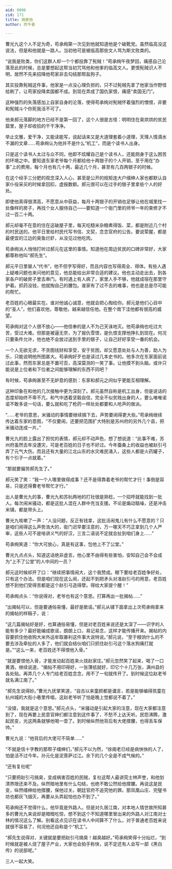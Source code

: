 ```yaml
---
aid: 0006
zid: 171
title: 搞臭他
author: 吹牛者

---
```




  曹光九这个人不足为奇，苟承绚第一次见到他就知道他是个破靴党。虽然临高没这说法，但是和他就是一路人。当初他可是被临高那些文人骂为斯文败类的。

  “说我是败类，你们这群人却一个个都投靠了髡贼！”苟承绚午夜梦回，痛感自己沦落至此的时候，总是要想起这帮当初咒骂他和他爹的临高文人。更恨髡贼识人不明，居然不先来招降他苟家非去勾结那帮盐狗子。

  其实投靠髡贼这件事，他家是一点没心理负担的，只不过髡贼先拿了他家当作野怪给刷了，让苟家投降卖国都不成。到现在弄成了国仇家恨，痛感“卖国无门”。

  这种强烈的失落感加上自家自身的沦落，使得苟承绚对髡贼怀着强烈的憎恨，非要和髡贼斗个你死我活不可了。

  他来郝元落脚的地方已经不是第一回了，这个人很是古怪：明明住在臭烘烘的贫民窟里，屋子却收拾的干干净净。

  举止文雅，爱干净，又能读能写，说起话来又是大道理套着小道理，天理人情滴水不漏的文章……苟承绚认为他并不是什么“机工”，而是个读书人出身。

  只是这个读书人太过与众不同，他即不炫耀自己是个读书人，还能厕身于这么困苦的环境之中。要知道东家老爷每个月都给他十两银子的个人开销，至于用在“办事”上的费用，每个月也有几十两，最近几个月，甚至有几百两银子的时候。

  在这个经手三分肥的观念深入人心，甚至是公开的规矩连大户缙绅人家也都默认自家仆役采买的时候拿回扣，虚报数额。郝元很可以在过手的银子里拿些个人的好处。

  即使他真得很清高，不愿意从中获益，每月十两银子的开销也足够让他在城里找一处像样的房子，再找个女人服侍自己——要知道一个衙门里的师爷一年的束修才不过一百二十两。

  郝元却毫不在意的住在这破屋子里，每天吃糙米杂粮煮得饭、菜，都是附近几个村的村民送的。他平日里给村民代写书信、文契，念念官府的公告。要说荤腥，都是最便宜的江边的臭鱼烂虾，从没见过他吃肉。

  苟承绚派人悄悄打听过郝元在这里的事情。知道他在周边贫民的口碑非常好，大家都尊称他叫“郝先生”。

  郝元平日里替人“代书”，他不但字写得好，而且内容也写得周全、得体。有些人遇上疑难问题也来问他的意见，他总能给出非常合适的建议。他也主动走出去，到各家各户的破房子里去串门。有时遇上有人病了，家里人手不够，他就成宿在那里守护着。抓药没钱，他就掏自己的腰包。谁家有了过不去的难事，他也是总是尽可能的帮忙。

  老百姓的心眼最实在。谁对他诚心诚意，他就会把心掏给你。郝元是他们心目中的“圣人”，他们喜欢他，尊敬他，越来越信任他。在整个南下洼他都有很高的威望。

  苟承绚对这个人很不放心——他信奉的是人不为己天诛地灭。他苟承绚也吃过大苦，受过大难。但那是被逼无奈，为了报仇雪恨，是仇恨支撑他挣扎到现在。何况只要条件允许，他也绝不会放过送到手里的银子，让自己好好享受一番的机会。

  一个人无欲无求，不贪图钱财和享受，安于贫困，却又愿意处处与人为善，助人为乐，只能说明他所图甚大。苟承绚好歹也是读过几本史书的。他多次在东家面前说过此事，然而东家总是不置可否，高深莫测的一笑了事。让他摸不到头脑。或许只能说是上位者和下位者之间能够理解的东西不同吧？

  有时候，苟承绚甚至不无妒意的感到：东家和郝元之间似乎更能互相理解。

  这种印象在和他的几次接触中更为深刻了。郝元虽然自称是机工出身，但是说话的态度却始终不卑不亢，和气中透着坚毅自信，完全不似贫贱出身的人，要么唯唯诺诺不敢多说一句话，要么就和吃了枪药一样处处都要和人呛声的做派。

  “……老爷的意思，米骚动的事情要继续搞下去，声势要闹得更大些。”苟承绚继续传达着东家的意图，“不仅要闹，还要把范围扩大特别是苏州府的另外几个县，把米骚动连成一片。”

  曹光九的脸上露出了担忧的表情，郝元却不动声色，想了想说道：“此事不难，苏州府虽然去年没遭灾，可是老百姓的日子也不好过。今年蚕桑上的收益也被赵引弓弄了元气大伤。而且还有大量的江北山东的水灾难民涌入，这些人都是火药罐子，有个引子一点就着。”

  “那就要偏劳郝先生了。”

  郝元笑了笑：“我一个人哪里做得成事？还不是得靠着老爷的帮忙才行！事倒是容易，只是还得曹老爷帮忙才行。”

  出人是曹光九的事，曹光九和苏杭两地的打社很是熟稔，一个招呼就能找到一批人。每次闹米骚动，都是这批人混在人群中充当支援。不论是煽动聒噪，还是冲击米铺，都是带头上。

  曹光九咳嗽了一声：“人没问题，反正有钱拿，这批活闹鬼儿有什么不愿意的？只是咱们闹得这么声势浩大的，衙门迟早要注意的，万一哪天不巧正拿到几个人严审，这些人可不是啥讲义气的好汉，三言二语说不定就会扯到咱们身上……”

  苟承绚笑道：“你大可放心，真是有这事，包他上不了公堂。”

  曹光九点点头，知道这话绝非虚言。他心里不由得有些害怕，安知自己会不会成为“上不了公堂”的人中间的一员？

  郝元这时候却开了口：“继续把事情闹大，这个我赞成。眼下要给老百姓争好处，只有这个办法。但是咱们现在这么闹，还起不到把矛头对准赵引弓的用意，老百姓想不到他们受得苦都是这个赵引弓造得孽。得给大家提个醒！”

  苟承绚点头：“你说得对，老爷也有这个意思。打算再出一批揭帖……”

  “出揭帖可以，但是要通俗易懂，最好是歌谣。”郝元从铺下面拿出上次苟承绚拿来的揭帖的样稿子，说：

  “这几篇揭帖好是好，也算通俗易懂，但是对老百姓来说还是太深了——识字的人能有多少？最好能编成歌谣，朗朗上口，易记易念，这样才能传播开来。揭帖的内容要抓住他收购大米外运牟取暴利这件事大说特说。”郝元说，“至于粮饷什么的不要去涉及牵扯的人多了，他们就会结伙咱们只抓住赵引弓这个落水狗痛打就是。”“这么一来，老百姓还不得恨他入骨。”

  “就是要恨他入骨，才能发动起百姓来火烧赵家庄。”郝元忽然笑了起来，喝了一口黄酒，继续说道，“揭帖不用印得好，一张薄纸就好，印它个十几万张，满州县的各处贴。再弄几个人专门给老百姓念念，用不了一旬就传开了。到时候这位赵老爷就名满江南了。”

  “郝先生说得妙。”曹光九抚掌笑道，“自古以来童颜都是谶言，若是能够编得孩童在杭州城的大街小巷里传唱，这赵老爷听了怕是晚上觉都说不着了。”

  “没错，我就是这个意思。”郝元点头，“米骚动是引起大家的注意，现在大家都注意到了，现在再要上民意官绅们都注意到这件事了，不愁不上达天听。民怨沸腾，激起民变，光这两条就够他喝一壶了。到时候纵然他背后有大佬撑腰，也得丢车保帅。”

  曹光九说：“他背后的大佬可不简单……”

  “不就是信十字教的那帮子缙绅们，”郝元不以为然，“徐阁老已经是病怏怏的人了，怕是活不过今年。孙元化是泥菩萨过江。余下的几个全是不成气候的。”

  “还有复社呢”

  “只要把赵引弓搞臭，变成祸害百姓的民贼，复社这帮人最讲究士林声誉，和他划清界限还来不及。纵然暗地里有什么勾结，也绝不敢公然给他撑腰。再说这是民变，纵然缙绅给他撑腰，保他过关。朝廷官府不追究他的罪。那凤凰山庄、完璧书坊也都灰飞烟灭，再要从头弄起怕也办不到了。”

  苟承绚还不觉得什么，他毕竟是外路人。但是对久居江南，对本地人情世故所知甚多的曹光九来说却是暗暗吃惊，想不到这个不知道哪里冒出来的外路人对江南对士林的情况这么了解。别看这点见识在读书人中间算不了什么，对于普通老百姓来说就很不容易了，何况他还自称是个“机工”。

  “郝先生说得对，关键就是要把赵引弓搞臭！越臭越好。”苟承绚笑得十分灿烂，“到时候就是被人烧了屋子产业，大家也会拍手称快，说不定还有人会写一部《黑白传》的说部呢。”

  三人一起大笑。



